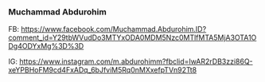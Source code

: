 
### Muchammad Abdurohim

FB: https://www.facebook.com/Muchammad.Abdurohim.ID?comment_id=Y29tbWVudDo3MTYxODA0MDM5Nzc0MTlfMTA5MjA3OTA1ODg4ODYxMg%3D%3D

IG: https://www.instagram.com/m.abdurohimm?fbclid=IwAR2rDB3zzi86Q-xeYPBHoFM9cd4FxADq_6bJfviM5Rq0nMXxefpTVn92Tt8
